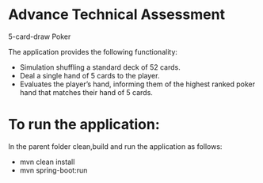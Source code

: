 # Advance Technical Assessment
5-card-draw Poker


The application provides the following functionality:
* Simulation shuffling a standard deck of 52 cards.
* Deal a single hand of 5 cards to the player.
* Evaluates the player’s hand, informing them of the highest ranked poker hand that matches their hand of 5 cards.

# To run the application:
In the parent folder clean,build and run the application as follows:
* mvn clean install
* mvn spring-boot:run
